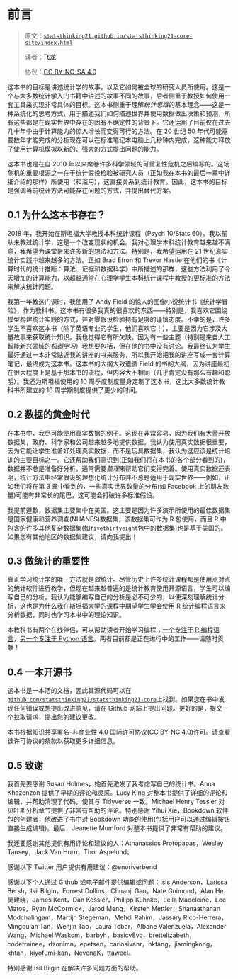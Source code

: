 # 前言

> 原文：[`statsthinking21.github.io/statsthinking21-core-site/index.html`](https://statsthinking21.github.io/statsthinking21-core-site/index.html)
> 
> 译者：[飞龙](https://github.com/wizardforcel)
> 
> 协议：[CC BY-NC-SA 4.0](https://creativecommons.org/licenses/by-nc-sa/4.0/)

这本书的目标是讲述统计学的故事，以及它如何被全球的研究人员所使用。这是一个与大多数统计学入门书籍中讲述的故事不同的故事，后者侧重于教授如何使用一套工具来实现非常具体的目标。这本书侧重于理解*统计思维*的基本理念——这是一种系统化的思考方式，用于描述我们如何描述世界并使用数据做出决策和预测，所有这些都是在现实世界中存在的固有不确定性的背景下。它还运用了目前仅在过去几十年中由于计算能力的惊人增长而变得可行的方法。在 20 世纪 50 年代可能需要数年才能完成的分析现在可以在标准笔记本电脑上几秒钟内完成，这种能力释放了使用计算机模拟以新的、强大的方式提出问题的能力。

这本书也是在自 2010 年以来席卷许多科学领域的可重复性危机之后编写的。这场危机的重要根源之一在于统计假设检验被研究人员（正如我在本书的最后一章中详细介绍的那样）所使用（和滥用），这直接关系到统计教育。因此，这本书的目标是强调当前统计方法可能存在问题的方式，并提出替代方案。

## 0.1 为什么这本书存在？

2018 年，我开始在斯坦福大学教授本科统计课程（Psych 10/Stats 60）。我以前从未教过统计学，这是一个改变现状的机会。我对心理学本科统计教育越来越不满意，我希望为课堂带来许多新的想法和方法。特别是，我希望运用在 21 世纪真实统计实践中越来越多的方法。正如 Brad Efron 和 Trevor Hastie 在他们的书《计算时代的统计推断：算法、证据和数据科学》中所描述的那样，这些方法利用了今天增加的计算能力，以超越通常在心理学学生本科统计课程中教授的更标准的方法来解决统计问题。

我第一年教这门课时，我使用了 Andy Field 的惊人的图像小说统计书《统计学冒险》，作为教科书。这本书有很多我真的很喜欢的东西——特别是，我喜欢它围绕模型构建统计实践的方式，并对零假设检验持有足够的谨慎态度。不幸的是，许多学生不喜欢这本书（除了英语专业的学生，他们喜欢它！），主要是因为它涉及大量故事来获取统计知识。我也觉得它有所欠缺，因为有一些主题（特别是来自人工智能新兴领域的*机器学习*）我想要包括，但在他的书中没有讨论。我最终认为学生最好通过一本非常贴近我的讲座的书来服务，所以我开始把我的讲座写成一套计算笔记，最终成为这本书。这本书的大纲大致遵循 Field 的书的大纲，因为讲座最初在很大程度上是基于那本书的流程，但内容大不相同（几乎肯定没有那么有趣和聪明）。我还为斯坦福使用的 10 周季度制度量身定制了这本书，这比大多数统计教科书所建立的 16 周学期制度提供了更少的时间。

## 0.2 数据的黄金时代

在本书中，我尽可能使用真实数据的例子。这现在非常容易，因为我们有大量开放数据集，政府、科学家和公司越来越多地提供数据。我认为使用真实数据很重要，因为它能让学生准备好处理真实数据，而不是玩具数据集，我认为这应该是统计培训的主要目标之一。它还帮助我们意识到(正如我们将在本书的各个部分看到的)，数据并不总是准备好分析，通常需要*整理*来帮助它们变得完善。使用真实数据还表明，统计方法中经常假设的理想化统计分布并不总是适用于现实世界——例如，正如我们将在第 3 章中看到的，一些真实世界数量的分布(如 Facebook 上的朋友数量)可能有非常长的尾巴，这可能会打破许多标准假设。

我提前道歉，数据集主要集中在美国。这主要是因为许多演示所使用的最佳数据集是国家健康和营养调查(NHANES)数据集，该数据集可作为 R 包使用，而且 R 中包含的许多其他复杂数据集(如`fivethirtyeight`包中的数据集)也是基于美国的。如果您有其他地区的数据集建议，请向我提出！

## 0.3 做统计的重要性

真正学习统计学的唯一方法就是*做*统计。尽管历史上许多统计课程都是使用点对点的统计软件进行教学，但现在越来越普遍的是统计教育使用开源语言，学生可以编写自己的分析。我认为能够编写自己的分析是必不可少的，以便深刻理解统计分析，这也是为什么我在斯坦福大学的课程中期望学生学会使用 R 统计编程语言来分析数据，同时也学习本书中的理论知识。

本教科书有两个在线伴侣，可以帮助读者开始学习编程；[一个专注于 R 编程语言](https://statsthinking21.github.io/statsthinking21-R-site/)，[另一个专注于 Python 语言](https://statsthinking21.github.io/statsthinking21-python/)。两者目前都是正在进行中的工作——请随时贡献！

## 0.4 一本开源书

这本书是一本活的文档，因此其源代码可以在[`github.com/statsthinking21/statsthinking21-core`](https://github.com/statsthinking21/statsthinking21-core)上找到。如果您在书中发现任何错误或想提出改进意见，请在 Github 网站上提出问题。更好的是，提交一个拉取请求，提出您的建议更改。

本书根据[知识共享署名-非商业性 4.0 国际许可协议(CC BY-NC 4.0)](https://creativecommons.org/licenses/by-nc/4.0/)许可。请查看该许可协议的条款以获取更多详细信息。

## 0.5 致谢

我首先要感谢 Susan Holmes，她首先激发了我考虑写自己的统计书。Anna Khazenzon 提供了早期的评论和灵感。Lucy King 对整本书提供了详细的评论和编辑，并帮助清理了代码，使其与 Tidyverse 一致。Michael Henry Tessler 对贝叶斯分析章节提供了非常有帮助的评论。特别感谢 Yihui Xie，Bookdown 软件包的创建者，他改进了书中对 Bookdown 功能的使用(包括用户可以通过编辑按钮直接生成编辑)。最后，Jeanette Mumford 对整本书提供了非常有帮助的建议。

我还要感谢其他提供有用评论和建议的人：Athanassios Protopapas，Wesley Tansey，Jack Van Horn，Thor Aspelund。

感谢以下 Twitter 用户提供有用建议：@enoriverbend

感谢以下个人通过 Github 或电子邮件提供编辑或问题：Isis Anderson，Larissa Bersh，Isil Bilgin，Forrest Dollins，Chuanji Gao，Nate Guimond，Alan He，吴建晓，James Kent，Dan Kessler，Philipp Kuhnke，Leila Madeleine，Lee Matos，Ryan McCormick，Jarod Meng，Kirsten Mettler，Shanaathanan Modchalingam，Martijn Stegeman，Mehdi Rahim，Jassary Rico-Herrera，Mingquian Tan，Wenjin Tao，Laura Tobar，Albane Valenzuela，Alexander Wang，Michael Waskom，barbyh，basicv8vc，brettelizabeth，codetrainee，dzonimn，epetsen，carlosivanr，hktang，jiamingkong，khtan，kiyofumi-kan，NevenaK，ttaweel。

特别感谢 Isil Bilgin 在解决许多问题方面的帮助。
